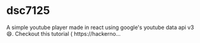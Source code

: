 # dsc7125
A simple youtube player made in react using google's youtube data api v3 😄. Checkout this tutorial ( https://hackerno…
